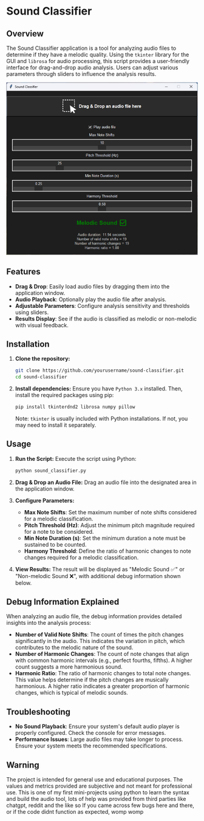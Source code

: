 # Sound Classifier

## Overview

The Sound Classifier application is a tool for analyzing audio files to determine if they have a melodic quality. Using the `tkinter` library for the GUI and `librosa` for audio processing, this script provides a user-friendly interface for drag-and-drop audio analysis. Users can adjust various parameters through sliders to influence the analysis results.

![Application Screenshot](assets/Screenshot.png)

## Features

- **Drag & Drop**: Easily load audio files by dragging them into the application window.
- **Audio Playback**: Optionally play the audio file after analysis.
- **Adjustable Parameters**: Configure analysis sensitivity and thresholds using sliders.
- **Results Display**: See if the audio is classified as melodic or non-melodic with visual feedback.

## Installation

1. **Clone the repository:**
    ```bash
    git clone https://github.com/yourusername/sound-classifier.git
    cd sound-classifier
    ```

2. **Install dependencies:**
    Ensure you have `Python 3.x` installed. Then, install the required packages using pip:
    ```bash
    pip install tkinterdnd2 librosa numpy pillow
    ```
    Note: `tkinter` is usually included with Python installations. If not, you may need to install it separately.

## Usage

1. **Run the Script:**
    Execute the script using Python:
    ```bash
    python sound_classifier.py
    ```

2. **Drag & Drop an Audio File:**
    Drag an audio file into the designated area in the application window.

3. **Configure Parameters:**
    - **Max Note Shifts**: Set the maximum number of note shifts considered for a melodic classification.
    - **Pitch Threshold (Hz)**: Adjust the minimum pitch magnitude required for a note to be considered.
    - **Min Note Duration (s)**: Set the minimum duration a note must be sustained to be counted.
    - **Harmony Threshold**: Define the ratio of harmonic changes to note changes required for a melodic classification.

4. **View Results:**
    The result will be displayed as "Melodic Sound ✅" or "Non-melodic Sound ❌", with additional debug information shown below.

## Debug Information Explained

When analyzing an audio file, the debug information provides detailed insights into the analysis process:

- **Number of Valid Note Shifts**: The count of times the pitch changes significantly in the audio. This indicates the variation in pitch, which contributes to the melodic nature of the sound.
- **Number of Harmonic Changes**: The count of note changes that align with common harmonic intervals (e.g., perfect fourths, fifths). A higher count suggests a more harmonious sound.
- **Harmonic Ratio**: The ratio of harmonic changes to total note changes. This value helps determine if the pitch changes are musically harmonious. A higher ratio indicates a greater proportion of harmonic changes, which is typical of melodic sounds.

## Troubleshooting

- **No Sound Playback**: Ensure your system's default audio player is properly configured. Check the console for error messages.
- **Performance Issues**: Large audio files may take longer to process. Ensure your system meets the recommended specifications.

## Warning
The project is intended for general use and educational purposes. The values and metrics provided are subjective and not meant for professional use.
This is one of my first mini-projects using python to learn the syntax and build the audio tool, lots of help was provided from third parties like chatgpt, reddit and the like 
so If you came across few bugs here and there, or if the code didnt function as expected, womp womp


